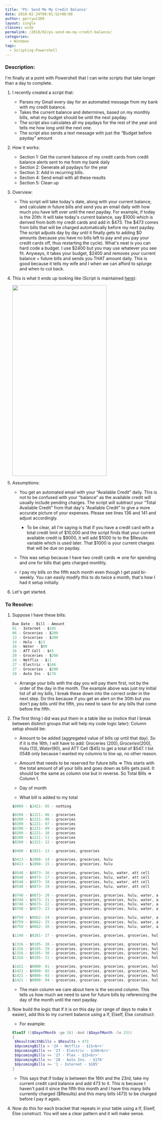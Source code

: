 ```yaml
---
title: 'PS: Send Me My Credit Balance'
date: 2018-02-24T08:01:52+00:00
author: gerryw1389
layout: single
classes: wide
permalink: /2018/02/ps-send-me-my-credit-balance/
categories:
  - Windows
tags:
  - Scripting-Powershell
---
```

<!--more-->

### Description:

I'm finally at a point with Powershell that I can write scripts that take longer than a day to complete. 

1. I recently created a script that:

   - Parses my Gmail every day for an automated message from my bank with my credit balance.
   - Takes the current balance and determines, based on my monthly bills, what my budget should be until the next payday.
   - The script also calculates all my paydays for the rest of the year and tells me how long until the next one.
   - The script also sends a text message with just the &#8220;Budget before payday&#8221; amount

2. How it works:
   - Section 1: Get the current balance of my credit cards from credit balance alerts sent to me from my bank daily  
   - Section 2: Generate all paydays for the year  
   - Section 3: Add in recurring bills.  
   - Section 4: Send email with all these results  
   - Section 5: Clean up

3. Overview:  
   - This script will take today's date, along with your current balance, and calculate in future bills and send you an email daily with how much you have left over until the next payday. For example, if today is the 20th: It will take today's current balance, say $1000 which is derived from both my credit cards and add in $473. The $473 comes from bills that will be charged automatically before my next payday. The script adjusts day by day until it finally gets to adding $0 amounts (because you have no bills left to pay and you pay your credit cards off, thus restarting the cycle). What's neat is you can hard code a budget. I use $2400 but you may use whatever you see fit. Anyways, it takes your budget, $2400 and removes your current balance + future bills and sends you THAT amount daily. This is good because it tells my wife and I when we can afford to splurge and when to cut back.

4. This is what it ends up looking like (Script is maintained [here](https://github.com/gerryw1389/powershell/blob/master/gwMisc/Public/Send-CreditBalance.ps1)):

   <img class="alignnone size-full wp-image-4994" src="https://automationadmin.com/assets/images/uploads/2018/02/credit-card.png" alt="" width="310" height="628" srcset="https://automationadmin.com/assets/images/uploads/2018/02/credit-card.png 310w, https://automationadmin.com/assets/images/uploads/2018/02/credit-card-148x300.png 148w" sizes="(max-width: 310px) 100vw, 310px" /> 

5. Assumptions:  

   - You get an automated email with your &#8220;Available Credit&#8221; daily. This is not to be confused with your &#8220;balance&#8221; as the available credit will usually include pending charges. The script will subtract your &#8220;Total Available Credit&#8221; from that day's &#8220;Available Credit&#8221; to give a more accurate picture of your expenses. Please see lines 136 and 141 and adjust accordingly.

     - To be clear, all I'm saying is that if you have a credit card with a total credit limit of $10,000 and the script finds that your current available credit is $9000, it will add $1000 to to the $Results variable which is used later. That $1000 is your current charges that will be due on payday.

   - This was setup because I have two credit cards => one for spending and one for bills that gets charged monthly.  
   - I pay my bills on the fifth each month even though I get paid bi-weekly. You can easily modify this to do twice a month, that's how I had it setup initially.

6. Let's get started. 

### To Resolve:

1. Suppose I have these bills:

   ```powershell
   Due Date - Bill - Amount
   01 - Internet - $105
   06 - Groceries - $200
   13 - Groceries - $200
   14 - Hulu - $13
   16 - Water - $90
   16 - ATT Cell - $45
   20 - Groceries - $200
   24 - Netflix - $11
   27 - Electric - $166
   27 - Groceries - $200
   28 - Auto Ins - $176
   ```

   - Arrange your bills with the day you will pay them first, not by the order of the day in the month. The example above was just my initial list of all my bills, I break these down into the correct order in the next step. Do this because if you get an alert on the 30th but you don't pay bills until the fifth, you need to save for any bills that come before the fifth.

2. The first thing I did was put them in a table like so (notice that I break between distinct groups that will help my code logic later): Column setup should be:

   - Amount to be added (aggregated value of bills up until that day). So if it is the 16th, I will have to add: Groceries ($200), Groceries ($200), Hulu ($13), Water ($90), and ATT Cell ($45) to get a total of $547. I list 0548 only because I wanted my columns to line up, no other reason.

   - Amount that needs to be reserved for future bills => This starts with the total amount of all your bills and goes down as bills gets paid. It should be the same as column one but in reverse. So Total Bills => Column 1.

   - Day of month

   - What bill is added to my total

   ```powershell
   $0000 - $1421- 05 - nothing

   $0200 - $1221- 06 - groceries
   $0200 - $1221- 08 - groceries
   $0200 - $1221- 07 - groceries
   $0200 - $1221- 09 - groceries
   $0200 - $1221- 10 - groceries
   $0200 - $1221- 11 - groceries
   $0200 - $1221- 12 - groceries

   $0400 - $1021- 13 - groceries, groceries

   $0413 - $1008- 14 - groceries, groceries, hulu
   $0413 - $1008- 15 - groceries, groceries, hulu

   $0548 - $0873- 16 - groceries, groceries, hulu, water, att cell
   $0548 - $0873- 17 - groceries, groceries, hulu, water, att cell
   $0548 - $0873- 18 - groceries, groceries, hulu, water, att cell
   $0548 - $0873- 19 - groceries, groceries, hulu, water, att cell

   $0748 - $0673- 20 - groceries, groceries, groceries, hulu, water, att cell
   $0748 - $0673- 21 - groceries, groceries, groceries, hulu, water, att cell
   $0748 - $0673- 22 - groceries, groceries, groceries, hulu, water, att cell
   $0748 - $0673- 23 - groceries, groceries, groceries, hulu, water, att cell

   $0759 - $0662- 24 - groceries, groceries, groceries, hulu, water, att cell, netflix
   $0759 - $0662- 25 - groceries, groceries, groceries, hulu, water, att cell, netflix
   $0759 - $0662- 26 - groceries, groceries, groceries, hulu, water, att cell, netflix

   $1140 - $0281- 27 - groceries, groceries, groceries, groceries, hulu, water, att cell, netflix, electric, plex

   $1316 - $0105- 28 - groceries, groceries, groceries, groceries, hulu, water, att cell, netflix, electric, plex, auto ins
   $1316 - $0105- 29 - groceries, groceries, groceries, groceries, hulu, water, att cell, netflix, electric, plex, auto ins
   $1316 - $0105- 30 - groceries, groceries, groceries, groceries, hulu, water, att cell, netflix, electric, plex, auto ins
   $1316 - $0105- 31 - groceries, groceries, groceries, groceries, hulu, water, att cell, netflix, electric, plex, auto ins

   $1421 - $0000- 01 - groceries, groceries, groceries, groceries, hulu, water, att cell, netflix, electric, plex, auto ins, internet
   $1421 - $0000- 02 - groceries, groceries, groceries, groceries, hulu, water, att cell, netflix, electric, plex, auto ins, internet
   $1421 - $0000- 03 - groceries, groceries, groceries, groceries, hulu, water, att cell, netflix, electric, plex, auto ins, internet
   $1421 - $0000- 04 - groceries, groceries, groceries, groceries, hulu, water, att cell, netflix, electric, plex, auto ins, internet
   ```

   - The main column we care about here is the second column. This tells us how much we need to save for future bills by referencing the day of the month until the next payday.

3. Now build the logic that if it is on this day (or range of days to make it easier), add this to my current balance using a If, ElseIf, Else construct:  

   - For example:

   ```powershell
   ElseIf (($DayofMonth -ge 16) -And ($DayofMonth -le 23))
   {
   	$ResultsWithBills = $Results + 473
   	$UpcomingBills = '24 - Netflix - $11<br>'
   	$UpcomingBills += '27 - Electric - $166<br>'
   	$UpcomingBills += '27 - Plex - $15<br>'
   	$UpcomingBills += '28 - Auto Ins. - $176'
   	$UpcomingBills += '1 - Internet - $105'
   }
   ```

   - This says that if today is between the 16th and the 23rd, take my current credit card balance and add 473 to it. This is because I haven't paid it since the fifth this month and I have this many bills currently charged ($Results) and this many bills (473) to be charged before I pay it again.

4. Now do this for each bracket that repeats in your table using a If, Elseif, Else construct. You will see a clear pattern and it will make sense.

